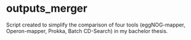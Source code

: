 # outputs_merger
Script created to simplify the comparison of four tools (eggNOG-mapper, Operon-mapper, Prokka, Batch CD-Search) in my bachelor thesis.
